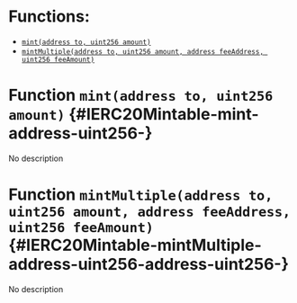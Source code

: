 


# Functions:
- [`mint(address to, uint256 amount)`](#IERC20Mintable-mint-address-uint256-)
- [`mintMultiple(address to, uint256 amount, address feeAddress, uint256 feeAmount)`](#IERC20Mintable-mintMultiple-address-uint256-address-uint256-)


# Function `mint(address to, uint256 amount)` {#IERC20Mintable-mint-address-uint256-}
No description
# Function `mintMultiple(address to, uint256 amount, address feeAddress, uint256 feeAmount)` {#IERC20Mintable-mintMultiple-address-uint256-address-uint256-}
No description

